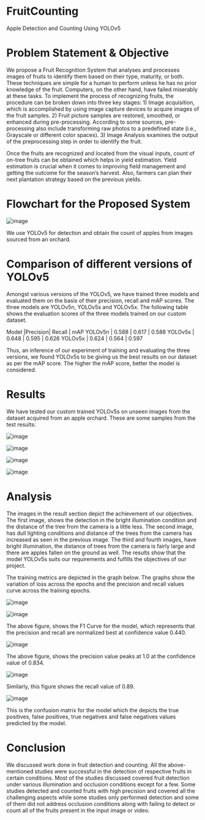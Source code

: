 # FruitCounting
Apple Detection and Counting Using YOLOv5

# Problem Statement & Objective
We propose a Fruit Recognition System that analyses and processes images of fruits to identify them based on their type, maturity, or both. These techniques are simple for a human to perform unless he has no prior knowledge of the fruit. Computers, on the other hand, have failed miserably at these tasks. To implement the process of recognizing fruits, the procedure can be broken down into three key stages: 1) Image acquisition, which is accomplished by using image capture devices to acquire images of the fruit samples. 2) Fruit picture samples are restored, smoothed, or enhanced during pre-processing. According to some sources, pre-processing also include transforming raw photos to a predefined state (i.e., Grayscale or different color spaces). 3) Image Analysis examines the output of the preprocessing step in order to identify the fruit.

Once the fruits are recognized and located from the visual inputs, count of on-tree fruits can be obtained which helps in yield estimation. Yield estimation is crucial when it comes to improving field management and getting the outcome for the season’s harvest. Also, farmers can plan their next plantation strategy based on the previous yields. 

# Flowchart for the Proposed System

![image](https://user-images.githubusercontent.com/73229846/180719707-e8a8c2a3-01ba-4e44-a946-8758b31a38bb.png)

We use YOLOv5 for detection and obtain the count of apples from images sourced from an orchard.

# Comparison of different versions of YOLOv5

Amongst various versions of the YOLOv5, we have trained three models and evaluated them on the basis of their precision, recall and mAP scores. The three models are YOLOv5n, YOLOv5s and YOLOv5x. The following table shows the evaluation scores of the three models trained on our custom dataset.

Model   |Precision|	Recall |	mAP
YOLOv5n |	0.588   |	0.617  |	0.588
YOLOv5s |	0.648   |	0.595  |	0.626
YOLOv5x |	0.624   |	0.564  |	0.597

Thus, an inference of our experiment of training and evaluating the three versions, we found YOLOv5s to be giving us the best results on our dataset as per the mAP score. The higher the mAP score, better the model is considered.

# Results

We have tested our custom trained YOLOv5s on unseen images from the dataset acquired from an apple orchard. These are some samples from the test results:

![image](https://user-images.githubusercontent.com/73229846/180720771-cc65149a-3762-438c-90c4-41694aeee3fb.png)

![image](https://user-images.githubusercontent.com/73229846/180720817-daa2cb44-ace1-4a15-8acc-4cf3bd31b149.png)
                           
![image](https://user-images.githubusercontent.com/73229846/180720960-508caa31-b6fb-4818-910e-1a7c463bcb17.png)
                           
![image](https://user-images.githubusercontent.com/73229846/180720989-34481c78-29a9-482b-96b3-961086a691b6.png)

# Analysis

The images in the result section depict the achievement of our objectives. The first image, shows the detection in the bright illumination condition and the distance of the tree from the camera is a little less. The second image, has dull lighting conditions and distance of the trees from the camera has increased as seen in the previous image. The third and fourth images, have bright illumination, the distance of trees from the camera is fairly large and there are apples fallen on the ground as well. The results show that the model YOLOv5s suits our requirements and fulfills the objectives of our project.

The training metrics are depicted in the graph below. The graphs show the variation of loss across the epochs and the precision and recall values curve across the training epochs.

![image](https://user-images.githubusercontent.com/73229846/180721397-7a89e768-e4fd-4f59-aca9-f7460807dbde.png)
                            
![image](https://user-images.githubusercontent.com/73229846/180721596-3fd08cd3-9107-440e-9b8e-0d104fabd3b3.png)

The above figure, shows the F1 Curve for the model, which represents that the precision and recall are normalized best at confidence value 0.440.

![image](https://user-images.githubusercontent.com/73229846/180721866-b015d332-253f-4849-a174-143409a05a2c.png)
                            
The above figure, shows the precision value peaks at 1.0 at the confidence value of 0.834. 

![image](https://user-images.githubusercontent.com/73229846/180722117-618b3243-2a9a-4342-9cac-7b218796cb24.png)

Similarly, this figure shows the recall value of 0.89. 

![image](https://user-images.githubusercontent.com/73229846/180722305-7fb7e159-0a26-4f92-83a6-1061fa041ba6.png)       

This is the confusion matrix for the model which the depicts the true positives, false positives, true negatives and false negatives values predicted by the model.

# Conclusion

We discussed work done in fruit detection and counting. All the above-mentioned studies were successful in the detection of respective fruits in certain conditions. Most of the studies discussed covered fruit detection under various illumination and occlusion conditions except for a few. Some studies detected and counted fruits with high precision and covered all the challenging aspects while some studies only performed detection and some of them did not address occlusion conditions along with failing to detect or count all of the fruits present in the input image or video. 
